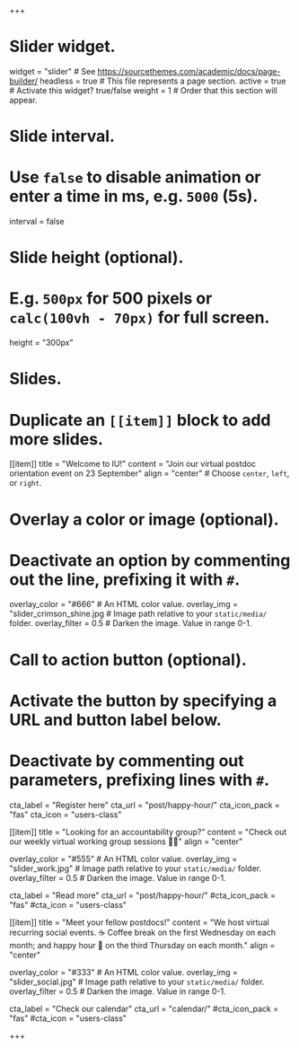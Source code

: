 +++
# Slider widget.
widget = "slider"  # See https://sourcethemes.com/academic/docs/page-builder/
headless = true  # This file represents a page section.
active = true  # Activate this widget? true/false
weight = 1  # Order that this section will appear.

# Slide interval.
# Use `false` to disable animation or enter a time in ms, e.g. `5000` (5s).
interval = false

# Slide height (optional).
# E.g. `500px` for 500 pixels or `calc(100vh - 70px)` for full screen.
height = "300px"

# Slides.
# Duplicate an `[[item]]` block to add more slides.
[[item]]
  title = "Welcome to IU!"
  content = "Join our virtual postdoc orientation event on 23 September"
  align = "center"  # Choose `center`, `left`, or `right`.

  # Overlay a color or image (optional).
  #   Deactivate an option by commenting out the line, prefixing it with `#`.
  overlay_color = "#666"  # An HTML color value.
  overlay_img = "slider_crimson_shine.jpg  # Image path relative to your `static/media/` folder.
  overlay_filter = 0.5  # Darken the image. Value in range 0-1.

  # Call to action button (optional).
  #   Activate the button by specifying a URL and button label below.
  #   Deactivate by commenting out parameters, prefixing lines with `#`.
  cta_label = "Register here"
  cta_url = "post/happy-hour/"
  cta_icon_pack = "fas"
  cta_icon = "users-class"

[[item]]
  title = "Looking for an accountability group?"
  content = "Check out our weekly virtual working group sessions :woman_technologist:"
  align = "center"

  overlay_color = "#555"  # An HTML color value.
  overlay_img = "slider_work.jpg"  # Image path relative to your `static/media/` folder.
  overlay_filter = 0.5  # Darken the image. Value in range 0-1.
  
  cta_label = "Read more"
  cta_url = "post/happy-hour/"
  #cta_icon_pack = "fas"
  #cta_icon = "users-class"

[[item]]
  title = "Meet your fellow postdocs!"
  content = "We host virtual recurring social events. :coffee: Coffee break on the first Wednesday on each month; and happy hour :beer: on the third Thursday on each month."
  align = "center"

  overlay_color = "#333"  # An HTML color value.
  overlay_img = "slider_social.jpg"  # Image path relative to your `static/media/` folder.
  overlay_filter = 0.5  # Darken the image. Value in range 0-1.
  
  cta_label = "Check our calendar"
  cta_url = "calendar/"
  #cta_icon_pack = "fas"
  #cta_icon = "users-class"
  

+++
